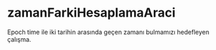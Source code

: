 # zamanFarkiHesaplamaAraci
Epoch time ile iki tarihin arasında geçen zamanı bulmamızı hedefleyen çalışma.
